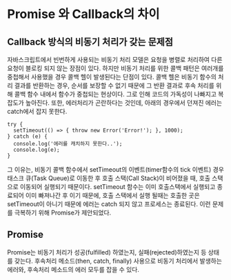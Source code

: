 # Promise 와 Callback의 차이

## Callback 방식의 비동기 처리가 갖는 문제점

자바스크립트에서 빈번하게 사용되는 비동기 처리 모델은 요청을 병렬로 처리하여 다른 요청이 블로킹 되지 않는 장점이 있다.
하지만 비동기 처리를 위한 콜백 패턴은 여러개를 중첩해서 사용했을 경우 콜백 헬이 발생된다는 단점이 있다. 콜백 헬은 비동기 함수의 처리 결과를 반환하는 경우, 순서를 보장할 수 없기 때문에 그 반환 결과로 후속 처리를 위해 콜백 함수 내에서 함수가 중첩되는 현상이다. 그로 인해 코드의 가독성이 나빠지고 복잡도가 높아진다.
또한, 에러처리가 곤란하다는 것인데, 아래의 경우에서 던져진 에러는 catch에서 잡지 못한다.

```
try {
  setTimeout(() => { throw new Error('Error!'); }, 1000);
} catch (e) {
  console.log('에러를 캐치하지 못한다..');
  console.log(e);
}
```

그 이유는, 비동기 콜백 함수에서 setTimeout의 이벤트(timer함수의 tick 이벤트) 경우 태스크 큐(Task Queue)로 이동한 후 호출 스택(Call Stack)이 비어졌을 때, 호출 스택으로 이동되어 실행되기 때문이다. setTimeout 함수는 이미 호출스택에서 실행되고 종료되어 이미 빠져나간 후 이기 때문에, 호출 스택에서 실행 될때는 호출한 곳은 setTimeout이 아니기 때문에 에러는 catch 되지 않고 프로세스는 종료된다.
이런 문제를 극복하기 위해 Promise가 제안되었다.

## Promise

Promise는 비동기 처리가 성공(fulfilled) 하였는지, 실패(rejected)하였는지 등 상태를 갖는다. 후속처리 메소드(then, catch, finally) 사용으로 비동기 처리에서 발생하는 에러와, 후속처리 메소드의 에러 모두를 잡을 수 있다.
